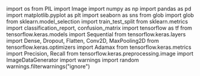 
import os
from PIL import Image
import numpy as np
import pandas as pd
import matplotlib.pyplot as plt
import seaborn as sns
from glob import glob
from sklearn.model_selection import train_test_split
from sklearn.metrics import classification_report, confusion_matrix
import tensorflow as tf
from tensorflow.keras.models import Sequential
from tensorflow.keras.layers import Dense, Dropout, Flatten, Conv2D, MaxPooling2D
from tensorflow.keras.optimizers import Adamax
from tensorflow.keras.metrics import Precision, Recall
from tensorflow.keras.preprocessing.image import ImageDataGenerator
import warnings
import random
warnings.filterwarnings("ignore")
